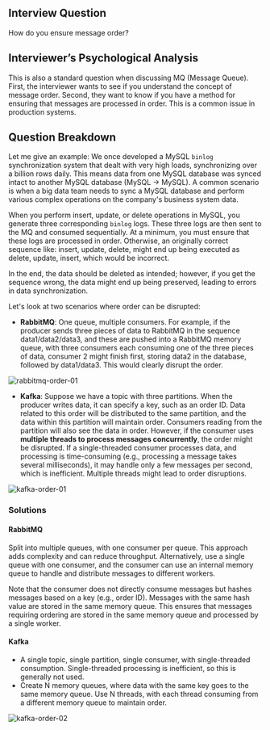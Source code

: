 ## Interview Question

How do you ensure message order?

## Interviewer’s Psychological Analysis

This is also a standard question when discussing MQ (Message Queue). First, the interviewer wants to see if you understand the concept of message order. Second, they want to know if you have a method for ensuring that messages are processed in order. This is a common issue in production systems.

## Question Breakdown

Let me give an example: We once developed a MySQL `binlog` synchronization system that dealt with very high loads, synchronizing over a billion rows daily. This means data from one MySQL database was synced intact to another MySQL database (MySQL -> MySQL). A common scenario is when a big data team needs to sync a MySQL database and perform various complex operations on the company's business system data.

When you perform insert, update, or delete operations in MySQL, you generate three corresponding `binlog` logs. These three logs are then sent to the MQ and consumed sequentially. At a minimum, you must ensure that these logs are processed in order. Otherwise, an originally correct sequence like: insert, update, delete, might end up being executed as delete, update, insert, which would be incorrect.

In the end, the data should be deleted as intended; however, if you get the sequence wrong, the data might end up being preserved, leading to errors in data synchronization.

Let's look at two scenarios where order can be disrupted:

- **RabbitMQ**: One queue, multiple consumers. For example, if the producer sends three pieces of data to RabbitMQ in the sequence data1/data2/data3, and these are pushed into a RabbitMQ memory queue, with three consumers each consuming one of the three pieces of data, consumer 2 might finish first, storing data2 in the database, followed by data1/data3. This would clearly disrupt the order.

![rabbitmq-order-01](./images/rabbitmq-order-01.png)

- **Kafka**: Suppose we have a topic with three partitions. When the producer writes data, it can specify a key, such as an order ID. Data related to this order will be distributed to the same partition, and the data within this partition will maintain order. Consumers reading from the partition will also see the data in order. However, if the consumer uses **multiple threads to process messages concurrently**, the order might be disrupted. If a single-threaded consumer processes data, and processing is time-consuming (e.g., processing a message takes several milliseconds), it may handle only a few messages per second, which is inefficient. Multiple threads might lead to order disruptions.

![kafka-order-01](./images/kafka-order-01.png)

### Solutions

#### RabbitMQ

Split into multiple queues, with one consumer per queue. This approach adds complexity and can reduce throughput. Alternatively, use a single queue with one consumer, and the consumer can use an internal memory queue to handle and distribute messages to different workers.

Note that the consumer does not directly consume messages but hashes messages based on a key (e.g., order ID). Messages with the same hash value are stored in the same memory queue. This ensures that messages requiring ordering are stored in the same memory queue and processed by a single worker.

#### Kafka

- A single topic, single partition, single consumer, with single-threaded consumption. Single-threaded processing is inefficient, so this is generally not used.
- Create N memory queues, where data with the same key goes to the same memory queue. Use N threads, with each thread consuming from a different memory queue to maintain order.

![kafka-order-02](./images/kafka-order-02.png)
